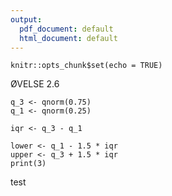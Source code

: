 ```yaml
---
output:
  pdf_document: default
  html_document: default
---
```


```{r setup, include=FALSE}
knitr::opts_chunk$set(echo = TRUE)
```

ØVELSE 2.6

```{r}
q_3 <- qnorm(0.75)
q_1 <- qnorm(0.25)

iqr <- q_3 - q_1

lower <- q_1 - 1.5 * iqr
upper <- q_3 + 1.5 * iqr
print(3)
```

test
